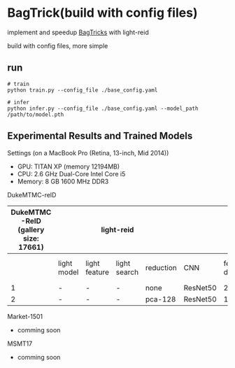 # BagTrick(build with config files)

implement and speedup [BagTricks](https://arxiv.org/abs/1903.07071) with light-reid

build with config files, more simple

## run

```
# train
python train.py --config_file ./base_config.yaml
``` 

```
# infer
python infer.py --config_file ./base_config.yaml --model_path /path/to/model.pth
```


## Experimental Results and Trained Models

Settings (on a MacBook Pro (Retina, 13-inch, Mid 2014))
- GPU: TITAN XP (memory 12194MB)
- CPU: 2.6 GHz Dual-Core Intel Core i5
- Memory: 8 GB 1600 MHz DDR3

DukeMTMC-reID

<table><thead><tr><th>DukeMTMC<br>-ReID<br>(gallery size: 17661)</th><th colspan="4">light-reid</th><th colspan="5">performance</th><th colspan="2">time(on a TITAN XP)</th></tr></thead><tbody><tr><td></td><td>light<br>model</td><td>light<br>feature</td><td>light<br>search</td><td>reduction</td><td>CNN</td><td>feature<br>dim</td><td>metric</td><td>R1</td><td>mAP</td><td>inference<br>per batch(64)</td><td>search<br>per query</td></tr><tr><td>1</td><td>-</td><td>-</td><td>-</td><td>none</td><td>ResNet50</td><td>2048</td><td>cosine</td><td>0.870</td><td>0.772</td><td>78.6ms</td><td>237.1ms</td></tr><tr><td>2</td><td>-</td><td>-</td><td>-</td><td>pca-128</td><td>ResNet50</td><td>128</td><td>cosine</td><td>0.863</td><td>0.752</td><td>78.6ms</td><td>20.7ms</td></tr></tbody></table>

Market-1501

- comming soon

MSMT17

- comming soon

